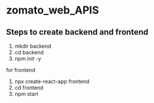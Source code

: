 # zomato_web_APIS

## Steps to create backend and frontend 
1. mkdir backend 
2. cd backend
3. npm init -y


for frontend 

1. npx create-react-app frontend 
2. cd frontend
3. npm start
